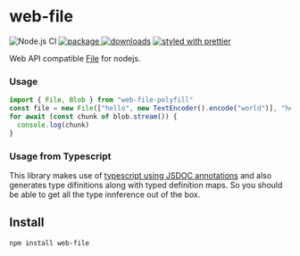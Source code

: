 # web-file

![Node.js CI][node.js ci]
[![package][version.icon] ![downloads][downloads.icon]][package.url]
[![styled with prettier][prettier.icon]][prettier.url]

Web API compatible [File][] for nodejs.

### Usage

```js
import { File, Blob } from "web-file-polyfill"
const file = new File(["hello", new TextEncoder().encode("world")], "hello")
for await (const chunk of blob.stream()) {
  console.log(chunk)
}
```

### Usage from Typescript

This library makes use of [typescript using JSDOC annotations][ts-jsdoc] and
also generates type difinitions along with typed definition maps. So you should
be able to get all the type innference out of the box.

## Install

    npm install web-file

[node.js ci]: https://github.com/Gozala/web-file/workflows/Node.js%20CI/badge.svg
[version.icon]: https://img.shields.io/npm/v/web-file.svg
[downloads.icon]: https://img.shields.io/npm/dm/web-file.svg
[package.url]: https://npmjs.org/package/web-file
[downloads.image]: https://img.shields.io/npm/dm/web-file.svg
[downloads.url]: https://npmjs.org/package/web-file
[prettier.icon]: https://img.shields.io/badge/styled_with-prettier-ff69b4.svg
[prettier.url]: https://github.com/prettier/prettier
[blob]: https://developer.mozilla.org/en-US/docs/Web/API/Blob/Blob
[fetch-blob]: https://github.com/node-fetch/fetch-blob
[readablestream]: https://developer.mozilla.org/en-US/docs/Web/API/ReadableStream
[readable]: https://nodejs.org/api/stream.html#stream_readable_streams
[file]: https://w3c.github.io/FileAPI/
[for await]: https://developer.mozilla.org/en-US/docs/Web/JavaScript/Reference/Statements/for-await...of
[buffer]: https://nodejs.org/api/buffer.html
[weakmap]: https://developer.mozilla.org/en-US/docs/Web/JavaScript/Reference/Global_Objects/WeakMap
[ts-jsdoc]: https://www.typescriptlang.org/docs/handbook/jsdoc-supported-types.html
